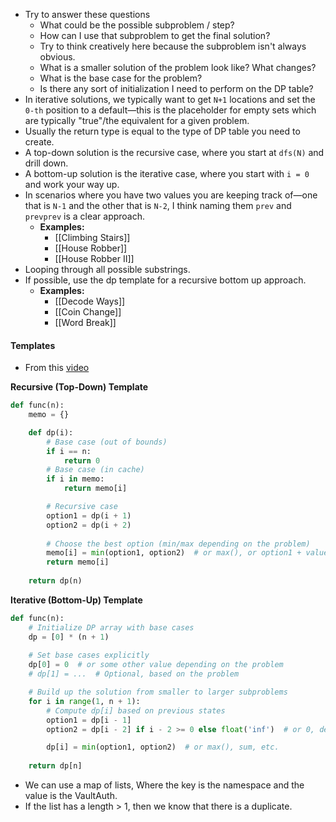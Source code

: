 - Try to answer these questions 
	- What could be the possible subproblem / step?
	- How can I use that subproblem to get the final solution?
	- Try to think creatively here because the subproblem isn't always obvious.
	- What is a smaller solution of the problem look like? What changes?
	- What is the base case for the problem?
	- Is there any sort of initialization I need to perform on the DP table?
- In iterative solutions, we typically want to get `N+1` locations and set the `0-th` position to a default—this is the placeholder for empty sets which are typically "true"/the equivalent for a given problem.
- Usually the return type is equal to the type of DP table you need to create.
- A top-down solution is the recursive case, where you start at `dfs(N)` and drill down.
- A bottom-up solution is the iterative case, where you start with `i = 0` and work your way up.
- In scenarios where you have two values you are keeping track of—one that is `N-1` and the other that is `N-2`, I think naming them `prev` and `prevprev` is a clear approach.
	- **Examples:**
		- [[Climbing Stairs]]
		- [[House Robber]]
		- [[House Robber II]]
- Looping through all possible substrings.
- If possible, use the dp template for a recursive bottom up approach.
	- **Examples:**
		- [[Decode Ways]]
		- [[Coin Change]]
		- [[Word Break]]

#### Templates
- From this [video](https://youtu.be/ccYOPENsvU0?si=b0I5-N29kItcAvBE)

**Recursive (Top-Down) Template**
```python
def func(n):
	memo = {}

	def dp(i):
		# Base case (out of bounds)
		if i == n:
			return 0
		# Base case (in cache)
		if i in memo:
			return memo[i]

		# Recursive case
		option1 = dp(i + 1)
        option2 = dp(i + 2)
        
        # Choose the best option (min/max depending on the problem)
        memo[i] = min(option1, option2)  # or max(), or option1 + value[i], etc.
        return memo[i]
		
    return dp(n)
```

**Iterative (Bottom-Up) Template**

```python
def func(n):
    # Initialize DP array with base cases
    dp = [0] * (n + 1)
    
    # Set base cases explicitly
    dp[0] = 0  # or some other value depending on the problem
    # dp[1] = ...  # Optional, based on the problem

    # Build up the solution from smaller to larger subproblems
    for i in range(1, n + 1):
        # Compute dp[i] based on previous states
        option1 = dp[i - 1]
        option2 = dp[i - 2] if i - 2 >= 0 else float('inf')  # or 0, depending on the problem

        dp[i] = min(option1, option2)  # or max(), sum, etc.
    
    return dp[n]

```

- We can use a map of lists, Where the key is the namespace and the value is the VaultAuth.
- If the list has a length > 1, then we know that there is a duplicate.

